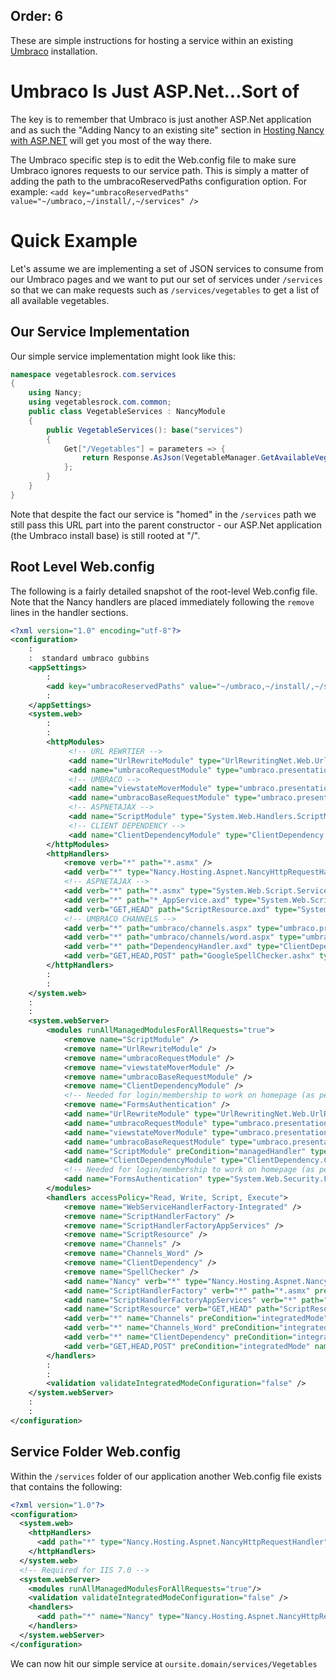 Order: 6
---
These are simple instructions for hosting a service within an existing [Umbraco](http://umbraco.com/) installation.

# Umbraco Is Just ASP.Net...Sort of
The key is to remember that Umbraco is just another ASP.Net application and as such the "Adding Nancy to an existing site" section in [Hosting Nancy with ASP.NET](/docs/hosting/hosting-nancy-with-aspnet) will get you most of the way there.

The Umbraco specific step is to edit the Web.config file to make sure Umbraco ignores requests to our service path. This is simply a matter of adding the path to the umbracoReservedPaths configuration option. For example:
`
<add key="umbracoReservedPaths" value="~/umbraco,~/install/,~/services" />
`

# Quick Example
Let's assume we are implementing a set of JSON services to consume from our Umbraco pages and we want to put our set of services under `/services` so that we can make requests such as `/services/vegetables` to get a list of all available vegetables.

## Our Service Implementation
Our simple service implementation might look like this:

```c#
namespace vegetablesrock.com.services
{
    using Nancy;
    using vegetablesrock.com.common;
    public class VegetableServices : NancyModule
    {
        public VegetableServices(): base("services")
        {
            Get["/Vegetables"] = parameters => { 
                return Response.AsJson(VegetableManager.GetAvailableVegetables()); 
            };
        }
    }
}
```
Note that despite the fact our service is "homed" in the `/services` path we still pass this URL part into the parent constructor - our ASP.Net application (the Umbraco install base) is still rooted at "/".

## Root Level Web.config
The following is a fairly detailed snapshot of the root-level Web.config file. Note that the Nancy handlers are placed immediately following the `remove` lines in the handler sections.

```xml
<?xml version="1.0" encoding="utf-8"?>
<configuration>
    :
    :  standard umbraco gubbins
    <appSettings>
        :
        <add key="umbracoReservedPaths" value="~/umbraco,~/install/,~/services" />
        :
    </appSettings>
    <system.web>
        :
        :
        <httpModules>
             <!-- URL REWRTIER -->
             <add name="UrlRewriteModule" type="UrlRewritingNet.Web.UrlRewriteModule, UrlRewritingNet.UrlRewriter" />
             <add name="umbracoRequestModule" type="umbraco.presentation.requestModule" />
             <!-- UMBRACO -->
             <add name="viewstateMoverModule" type="umbraco.presentation.viewstateMoverModule" />
             <add name="umbracoBaseRequestModule" type="umbraco.presentation.umbracobase.requestModule" />
             <!-- ASPNETAJAX -->
             <add name="ScriptModule" type="System.Web.Handlers.ScriptModule, System.Web.Extensions, Version=4.0.0.0, Culture=neutral, PublicKeyToken=31BF3856AD364E35" />
             <!-- CLIENT DEPENDENCY -->
             <add name="ClientDependencyModule" type="ClientDependency.Core.Module.ClientDependencyModule, ClientDependency.Core" />
        </httpModules>
        <httpHandlers>
            <remove verb="*" path="*.asmx" />
            <add verb="*" type="Nancy.Hosting.Aspnet.NancyHttpRequestHandler" path="services/*" />
            <!-- ASPNETAJAX -->
            <add verb="*" path="*.asmx" type="System.Web.Script.Services.ScriptHandlerFactory, System.Web.Extensions, Version=4.0.0.0, Culture=neutral, PublicKeyToken=31BF3856AD364E35" validate="false" />
            <add verb="*" path="*_AppService.axd" type="System.Web.Script.Services.ScriptHandlerFactory, System.Web.Extensions, Version=4.0.0.0, Culture=neutral, PublicKeyToken=31BF3856AD364E35" validate="false" />
            <add verb="GET,HEAD" path="ScriptResource.axd" type="System.Web.Handlers.ScriptResourceHandler, System.Web.Extensions, Version=4.0.0.0, Culture=neutral, PublicKeyToken=31BF3856AD364E35" validate="false" />
            <!-- UMBRACO CHANNELS -->
            <add verb="*" path="umbraco/channels.aspx" type="umbraco.presentation.channels.api, umbraco" />
            <add verb="*" path="umbraco/channels/word.aspx" type="umbraco.presentation.channels.wordApi, umbraco" />
            <add verb="*" path="DependencyHandler.axd" type="ClientDependency.Core.CompositeFiles.CompositeDependencyHandler, ClientDependency.Core " />
            <add verb="GET,HEAD,POST" path="GoogleSpellChecker.ashx" type="umbraco.presentation.umbraco_client.tinymce3.plugins.spellchecker.GoogleSpellChecker,umbraco" />
        </httpHandlers>
        :
        :
    </system.web>
    :
    :
    <system.webServer>
        <modules runAllManagedModulesForAllRequests="true">
            <remove name="ScriptModule" />
            <remove name="UrlRewriteModule" />
            <remove name="umbracoRequestModule" />
            <remove name="viewstateMoverModule" />
            <remove name="umbracoBaseRequestModule" />
            <remove name="ClientDependencyModule" />
            <!-- Needed for login/membership to work on homepage (as per http://stackoverflow.com/questions/218057/httpcontext-current-session-is-null-when-routing-requests) -->
            <remove name="FormsAuthentication" />
            <add name="UrlRewriteModule" type="UrlRewritingNet.Web.UrlRewriteModule, UrlRewritingNet.UrlRewriter" />
            <add name="umbracoRequestModule" type="umbraco.presentation.requestModule" />
            <add name="viewstateMoverModule" type="umbraco.presentation.viewstateMoverModule" />
            <add name="umbracoBaseRequestModule" type="umbraco.presentation.umbracobase.requestModule" />
            <add name="ScriptModule" preCondition="managedHandler" type="System.Web.Handlers.ScriptModule, System.Web.Extensions, Version=3.5.0.0, Culture=neutral, PublicKeyToken=31BF3856AD364E35" />
            <add name="ClientDependencyModule" type="ClientDependency.Core.Module.ClientDependencyModule, ClientDependency.Core" />
            <!-- Needed for login/membership to work on homepage (as per http://stackoverflow.com/questions/218057/httpcontext-current-session-is-null-when-routing-requests) -->
            <add name="FormsAuthentication" type="System.Web.Security.FormsAuthenticationModule" />
        </modules>
        <handlers accessPolicy="Read, Write, Script, Execute">
            <remove name="WebServiceHandlerFactory-Integrated" />
            <remove name="ScriptHandlerFactory" />
            <remove name="ScriptHandlerFactoryAppServices" />
            <remove name="ScriptResource" />
            <remove name="Channels" />
            <remove name="Channels_Word" />
            <remove name="ClientDependency" />
            <remove name="SpellChecker" />
            <add name="Nancy" verb="*" type="Nancy.Hosting.Aspnet.NancyHttpRequestHandler" path="services/*" />
            <add name="ScriptHandlerFactory" verb="*" path="*.asmx" preCondition="integratedMode" type="System.Web.Script.Services.ScriptHandlerFactory, System.Web.Extensions, Version=4.0.0.0, Culture=neutral, PublicKeyToken=31BF3856AD364E35" />
            <add name="ScriptHandlerFactoryAppServices" verb="*" path="*_AppService.axd" preCondition="integratedMode" type="System.Web.Script.Services.ScriptHandlerFactory, System.Web.Extensions, Version=4.0.0.0, Culture=neutral, PublicKeyToken=31BF3856AD364E35" />
            <add name="ScriptResource" verb="GET,HEAD" path="ScriptResource.axd" preCondition="integratedMode" type="System.Web.Handlers.ScriptResourceHandler, System.Web.Extensions, Version=4.0.0.0, Culture=neutral, PublicKeyToken=31BF3856AD364E35" />
            <add verb="*" name="Channels" preCondition="integratedMode" path="umbraco/channels.aspx" type="umbraco.presentation.channels.api, umbraco" />
            <add verb="*" name="Channels_Word" preCondition="integratedMode" path="umbraco/channels/word.aspx" type="umbraco.presentation.channels.wordApi, umbraco" />
            <add verb="*" name="ClientDependency" preCondition="integratedMode" path="DependencyHandler.axd" type="ClientDependency.Core.CompositeFiles.CompositeDependencyHandler, ClientDependency.Core " />
            <add verb="GET,HEAD,POST" preCondition="integratedMode" name="SpellChecker" path="GoogleSpellChecker.ashx" type="umbraco.presentation.umbraco_client.tinymce3.plugins.spellchecker.GoogleSpellChecker,umbraco" />
        </handlers>
        :
        :
        <validation validateIntegratedModeConfiguration="false" />
    </system.webServer>
    :
    :
</configuration>  
```
## Service Folder Web.config
Within the `/services` folder of our application another Web.config file exists that contains the following:
```xml
<?xml version="1.0"?>
<configuration>
  <system.web>
    <httpHandlers>
      <add path="*" type="Nancy.Hosting.Aspnet.NancyHttpRequestHandler" verb="*"/>
    </httpHandlers>
  </system.web>
  <!-- Required for IIS 7.0 -->
  <system.webServer>
    <modules runAllManagedModulesForAllRequests="true"/>
    <validation validateIntegratedModeConfiguration="false" />
    <handlers>
      <add path="*" name="Nancy" type="Nancy.Hosting.Aspnet.NancyHttpRequestHandler" verb="*" preCondition="integratedMode" resourceType="Unspecified" allowPathInfo="true" />
    </handlers>
  </system.webServer>
</configuration>
```

We can now hit our simple service at `oursite.domain/services/Vegetables`
